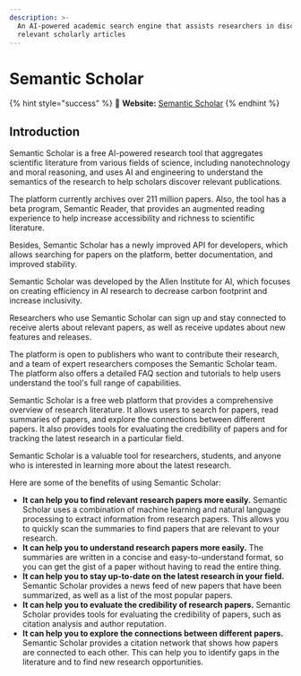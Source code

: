 ```yaml
---
description: >-
  An AI-powered academic search engine that assists researchers in discovering
  relevant scholarly articles
---
```


# Semantic Scholar

{% hint style="success" %}
🔗 **Website:** [Semantic Scholar](https://www.semanticscholar.org/)
{% endhint %}

## Introduction

Semantic Scholar is a free AI-powered research tool that aggregates scientific literature from various fields of science, including nanotechnology and moral reasoning, and uses AI and engineering to understand the semantics of the research to help scholars discover relevant publications.

The platform currently archives over 211 million papers. Also, the tool has a beta program, Semantic Reader, that provides an augmented reading experience to help increase accessibility and richness to scientific literature.

Besides, Semantic Scholar has a newly improved API for developers, which allows searching for papers on the platform, better documentation, and improved stability.

Semantic Scholar was developed by the Allen Institute for AI, which focuses on creating efficiency in AI research to decrease carbon footprint and increase inclusivity.

Researchers who use Semantic Scholar can sign up and stay connected to receive alerts about relevant papers, as well as receive updates about new features and releases.

The platform is open to publishers who want to contribute their research, and a team of expert researchers composes the Semantic Scholar team. The platform also offers a detailed FAQ section and tutorials to help users understand the tool's full range of capabilities.

Semantic Scholar is a free web platform that provides a comprehensive overview of research literature. It allows users to search for papers, read summaries of papers, and explore the connections between different papers. It also provides tools for evaluating the credibility of papers and for tracking the latest research in a particular field.

Semantic Scholar is a valuable tool for researchers, students, and anyone who is interested in learning more about the latest research.

Here are some of the benefits of using Semantic Scholar:

* **It can help you to find relevant research papers more easily.** Semantic Scholar uses a combination of machine learning and natural language processing to extract information from research papers. This allows you to quickly scan the summaries to find papers that are relevant to your research.
* **It can help you to understand research papers more easily.** The summaries are written in a concise and easy-to-understand format, so you can get the gist of a paper without having to read the entire thing.
* **It can help you to stay up-to-date on the latest research in your field.** Semantic Scholar provides a news feed of new papers that have been summarized, as well as a list of the most popular papers.
* **It can help you to evaluate the credibility of research papers.** Semantic Scholar provides tools for evaluating the credibility of papers, such as citation analysis and author reputation.
* **It can help you to explore the connections between different papers.** Semantic Scholar provides a citation network that shows how papers are connected to each other. This can help you to identify gaps in the literature and to find new research opportunities.

